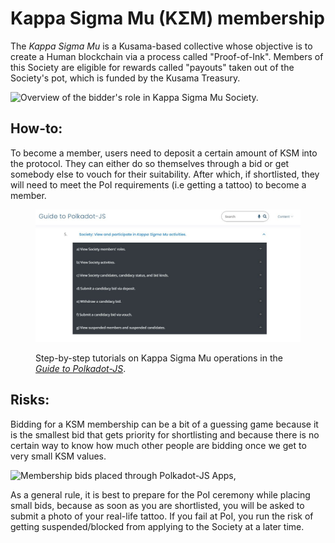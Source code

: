 # Kappa Sigma Mu (KΣM) membership

The _Kappa Sigma Mu_ is a Kusama-based collective whose objective is to create a Human blockchain via a process called "Proof-of-Ink". Members of this Society are eligible for rewards called "payouts" taken out of the Society's pot, which is funded by the Kusama Treasury.

![Overview of the bidder's role in Kappa Sigma Mu Society.](../../../.gitbook/assets/O\_BKappaSigmaMu.JPG)



## How-to:

To become a member, users need to deposit a certain amount of KSM into the protocol. They can either do so themselves through a bid or get somebody else to vouch for their suitability. After which, if shortlisted, they will need to meet the PoI requirements (i.e getting a tattoo) to become a member.&#x20;

<figure><img src="../../../.gitbook/assets/O_BGuideKappaSM.JPG" alt=""><figcaption><p>Step-by-step tutorials on Kappa Sigma Mu operations in the <a href="https://anaelleltd.github.io/polkadotjs-guide/2.network.html#society"><em>Guide to Polkadot-JS</em></a>.</p></figcaption></figure>



## Risks:

Bidding for a KSM membership can be a bit of a guessing game because it is the smallest bid that gets priority for shortlisting and because there is no certain way to know how much other people are bidding once we get to very small KSM values.&#x20;

![Membership bids placed through Polkadot-JS Apps,](../../../.gitbook/assets/O\_BKSMBids.JPG)

As a general rule, it is best to prepare for the PoI ceremony while placing small bids, because as soon as you are shortlisted, you will be asked to submit a photo of your real-life tattoo. If you fail at PoI, you run the risk of getting suspended/blocked from applying to the Society at a later time.&#x20;

